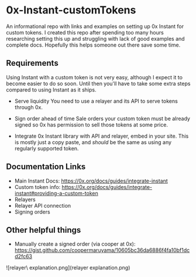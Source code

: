 # 0x-Instant-customTokens
An informational repo with links and examples on setting up 0x Instant for custom tokens. I created this repo after spending too many hours researching setting this up and struggling with lack of good examples and complete docs. Hopefully this helps someone out there save some time.

## Requirements
Using Instant with a custom token is not very easy, although I expect it to become easier to do so soon. Until then you'll have to take some extra steps compared to using Instant as it ships.

- Serve liquidity
You need to use a relayer and its API to serve tokens through 0x.

- Sign order ahead of time
Sale orders your custom token must be already signed so 0x has permission to sell those tokens at some price.

- Integrate 0x Instant library with API and relayer, embed in your site. This is mostly just a copy paste, and *should* be the same as using any regularly supported token.

## Documentation Links

- Main Instant Docs: https://0x.org/docs/guides/integrate-instant
- Custom token info: https://0x.org/docs/guides/integrate-instant#providing-a-custom-token
- Relayers
- Relayer API connection
- Signing orders


## Other helpful things
- Manually create a signed order (via cooper at 0x): https://gist.github.com/coopermaruyama/10605bc36da6886f4fa10bf1dcd2fc63

![relayer\ explanation.png](relayer explanation.png)
